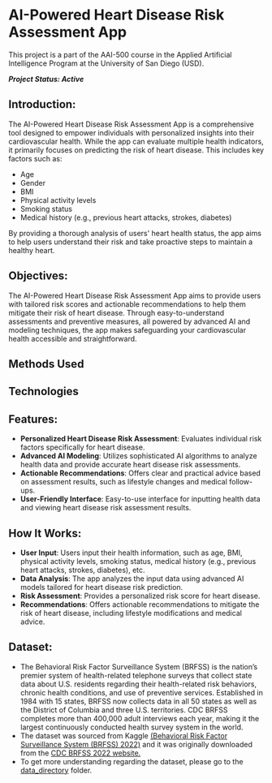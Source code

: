 # AI-Powered Heart Disease Risk Assessment App
This project is a part of the AAI-500 course in the Applied Artificial Intelligence Program at the University of San Diego (USD). 

***Project Status: Active***

## **Introduction**:

The AI-Powered Heart Disease Risk Assessment App is a comprehensive tool designed to empower individuals with personalized insights into their cardiovascular health. While the app can evaluate multiple health indicators, it primarily focuses on predicting the risk of heart disease. This includes key factors such as:
* Age
* Gender
* BMI
* Physical activity levels
* Smoking status
* Medical history (e.g., previous heart attacks, strokes, diabetes)

By providing a thorough analysis of users' heart health status, the app aims to help users understand their risk and take proactive steps to maintain a healthy heart.

## **Objectives**: 

The AI-Powered Heart Disease Risk Assessment App aims to provide users with tailored risk scores and actionable recommendations to help them mitigate their risk of heart disease. Through easy-to-understand assessments and preventive measures, all powered by advanced AI and modeling techniques, the app makes safeguarding your cardiovascular health accessible and straightforward.

## **Methods Used**

## **Technologies**

## **Features:**

* **Personalized Heart Disease Risk Assessment**: Evaluates individual risk factors specifically for heart disease.
* **Advanced AI Modeling**: Utilizes sophisticated AI algorithms to analyze health data and provide accurate heart disease risk assessments.
* **Actionable Recommendations**: Offers clear and practical advice based on assessment results, such as lifestyle changes and medical follow-ups.
* **User-Friendly Interface**: Easy-to-use interface for inputting health data and viewing heart disease risk assessment results.

## **How It Works:**

* **User Input**: Users input their health information, such as age, BMI, physical activity levels, smoking status, medical history (e.g., previous heart attacks, strokes, diabetes), etc.
* **Data Analysis**: The app analyzes the input data using advanced AI models tailored for heart disease risk prediction.
* **Risk Assessment**: Provides a personalized risk score for heart disease.
* **Recommendations**: Offers actionable recommendations to mitigate the risk of heart disease, including lifestyle modifications and medical advice.

## **Dataset:**

* The Behavioral Risk Factor Surveillance System (BRFSS) is the nation’s premier system of health-related telephone surveys that collect state data about U.S. residents regarding their health-related risk behaviors, chronic health conditions, and use of preventive services. Established in 1984 with 15 states, BRFSS now collects data in all 50 states as well as the District of Columbia and three U.S. territories. CDC BRFSS completes more than 400,000 adult interviews each year, making it the largest continuously conducted health survey system in the world.
* The dataset was sourced from Kaggle [(Behavioral Risk Factor Surveillance System (BRFSS) 2022)](https://www.kaggle.com/datasets/ariaxiong/behavioral-risk-factor-surveillance-system-2022/data) and it was originally downloaded from the [CDC BRFSS 2022 website.](https://www.cdc.gov/brfss/annual_data/annual_2022.html)
* To get more understanding regarding the dataset, please go to the [data_directory](./data_directory) folder.









